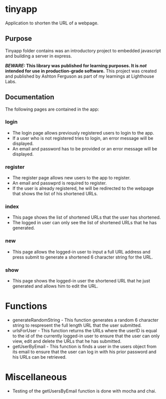 # tinyapp

Application to shorten the URL of a webpage.

## Purpose

Tinyapp folder contains was an introductory project to embedded javascript and building a server in express.

**_BEWARE:_ This library was published for learning purposes. It is _not_ intended for use in production-grade software.**
This project was created and published by Ashton Ferguson as part of my learnings at Lighthouse Labs.

## Documentation

The following pages are contained in the app:

### login

- The login page allows previously registered users to login to the app.
- If a user who is not registered tries to login, an error message will be displayed.
- An email and password has to be provided or an error message will be displayed.

### register

- The register page allows new users to the app to register.
- An email and passwprd is required to register.
- If the user is already registered, he will be redirected to the webpage that shows the list of his shortened URLs.

### index

- This page shows the list of shortened URLs that the user has shortened.
- The logged in user can only see the list of shortened URLs that he has generated.

### new

- This page allows the logged-in user to input a full URL address and press submit to generate a shortened 6 character string for the URL.

### show

- This page shows the logged-in user the shortened URL that he just generated and allows him to edit the URL.

# Functions

- generateRandomString - This function generates a random 6 character string to respresent the full length URL that the user submitted.
- urlsForUser - This function returns the URLs where the userID is equal to the id of the currently logged-in user to ensure that the user can only view, edit and delete the URLs that he has submitted.
- getUserByEmail - This function is finds a user in the users object from its email to ensure that the user can log in with his prior password and his URLs can be retrieved.

# Miscellaneous

- Testing of the getUsersByEmail function is done with mocha and chai.
